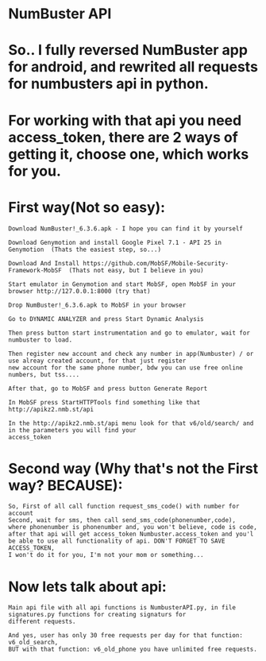 # NumBuster API
# So.. I fully reversed NumBuster app for android, and rewrited all requests for numbusters api in python.

# For working with that api you need access_token, there are 2 ways of getting it, choose one, which works for you.

# First way(Not so easy):
  	Download NumBuster!_6.3.6.apk - I hope you can find it by yourself
	
	Download Genymotion and install Google Pixel 7.1 - API 25 in Genymotion  (Thats the easiest step, so...)
	
  	Download And Install https://github.com/MobSF/Mobile-Security-Framework-MobSF  (Thats not easy, but I believe in you)
	
  	Start emulator in Genymotion and start MobSF, open MobSF in your browser http://127.0.0.1:8000 (try that)
	
  	Drop NumBuster!_6.3.6.apk to MobSF in your browser
	
  	Go to DYNAMIC ANALYZER and press Start Dynamic Analysis
	
  	Then press button start instrumentation and go to emulator, wait for numbuster to load.
	
  	Then register new account and check any number in app(Numbuster) / or use alreay created account, for that just register 
	new account for the same phone number, bdw you can use free online numbers, but tss....
	
  	After that, go to MobSF and press button Generate Report
	
  	In MobSF press StartHTTPTools find something like that http://apikz2.nmb.st/api
	
  	In the http://apikz2.nmb.st/api menu look for that v6/old/search/ and in the parameters you will find your 
	access_token
  
# Second way (Why that's not the First way? BECAUSE):
  	So, First of all call function request_sms_code() with number for account
	Second, wait for sms, then call send_sms_code(phonenumber,code), 
	where phonenumber is phonenumber and, you won't believe, code is code,
	after that api will get access_token Numbuster.access_token and you'l
	be able to use all functionality of api. DON'T FORGET TO SAVE ACCESS_TOKEN,
	I won't do it for you, I'm not your mom or something...
  
# Now lets talk about api:
	Main api file with all api functions is NumbusterAPI.py, in file signatures.py functions for creating signaturs for 
	different requests.
	
	And yes, user has only 30 free requests per day for that function: v6_old_search,
	BUT with that function: v6_old_phone you have unlimited free requests.
